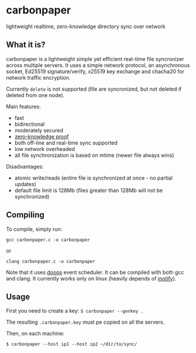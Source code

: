 # carbonpaper
lightweight realtime, zero-knowledge directory sync over network

What it is?
-----------
carbonpaper is a lightweight simple yet efficient real-time file syncronizer across multiple servers. It uses a simple network protocol, an asynchronous socket, Ed25519 signature/verify, x25519 key exchange and chacha20 for network traffic encryption.

Currently `delete` is not supported (file are syncronized, but not deleted if deleted from one node).

Main features:
- fast
- bidirectional
- moderately secured
- [zero-knowledge proof](https://en.wikipedia.org/wiki/Zero-knowledge_proof)
- both off-line and real-time sync supported
- low network overheaded
- all file synchronization is based on mtime (newer file always wins)

Disadvantages:
- atomic write/reads (entire file is synchronized at once - no partial updates)
- default file limit is 128Mb (files greater than 128Mb will not be synchronized)


Compiling
-----------

To compile, simply run:

``gcc carbonpaper.c -o carbonpaper``

or

``clang carbonpaper.c -o carbonpaper``

Note that it uses [doops](https://github.com/eduardsui/doops) event scheduler. It can be compiled with both gcc and clang.
It currently works only on linux (heavily depends of [inotify](https://man7.org/linux/man-pages/man7/inotify.7.html)).

Usage
-----------

First you need to create a key:
`$ carbonpaper --genkey .`

The resulting `.carbonpaper.key` must pe copied on all the servers.

Then, on each machine:

`$ carbonpaper --host ip1 --host ip2 ~/dir/to/sync/`


